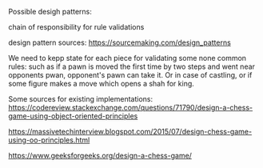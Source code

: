 Possible desigh patterns: 

chain of responsibility for rule validations

design pattern sources: https://sourcemaking.com/design_patterns

We need to kepp state for each piece for validating some none common rules: such as if a pawn is moved the first time by two steps and went near opponents pwan, opponent's pawn can take it. Or in case of castling, or if some figure makes a move which opens a shah for king.


Some sources for existing implementations:
https://codereview.stackexchange.com/questions/71790/design-a-chess-game-using-object-oriented-principles

https://massivetechinterview.blogspot.com/2015/07/design-chess-game-using-oo-principles.html

https://www.geeksforgeeks.org/design-a-chess-game/

